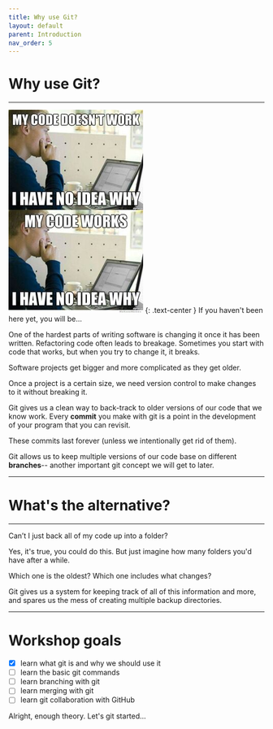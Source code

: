 ```yaml
---
title: Why use Git?
layout: default
parent: Introduction
nav_order: 5
---
```


# Why use Git?
---

!["why does my code work?"](../resized/code-no-idea.jpg)
{: .text-center }
If you haven't been here yet, you will be...

One of the hardest parts of writing software is changing it once it has been written. 
Refactoring code often leads to breakage. Sometimes you start with code that works, but when you try to change it, it breaks. 

Software projects get bigger and more complicated as they get older.

Once a project is a certain size, we need version control to make changes to it without breaking it.

Git gives us a clean way to back-track to older versions of our code that we know work. Every __commit__ you make with git is a point in the development of your program that you can revisit.

These commits last forever (unless we intentionally get rid of them).

Git allows us to keep multiple versions of our code base on different __branches__-- another important git concept we will get to later.

---

# What's the alternative?
---

Can’t I just back all of my code up into a folder? 

Yes, it's true, you could do this. But just imagine how many folders you'd have after a while.

 Which one is the oldest? Which one includes what changes? 

Git gives us a system for keeping track of all of this information and more, and spares us the mess of creating multiple backup directories.

---

# Workshop goals
- [x] learn what git is and why we should use it
- [ ] learn the basic git commands
- [ ] learn branching with git
- [ ] learn merging with git
- [ ] learn git collaboration with GitHub

Alright, enough theory. Let's git started...
